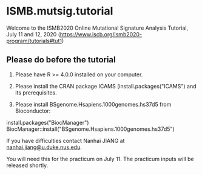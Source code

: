 # ISMB.mutsig.tutorial

Welcome to the ISMB2020 Online Mutational Signature Analysis Tutorial, July 11 and 12, 2020 (https://www.iscb.org/ismb2020-program/tutorials#tut1)

## Please do before the tutorial

1. Please have R >= 4.0.0 installed on your computer.

2. Please install the CRAN package ICAMS (install.packages("ICAMS") and its prerequisites.

3. Please install BSgenome.Hsapiens.1000genomes.hs37d5 from Bioconductor:

install.packages("BiocManager")
BiocManager::install("BSgenome.Hsapiens.1000genomes.hs37d5")

If you have difficulties contact Nanhai JIANG at nanhai.jiang@u.duke.nus.edu.

You will need this for the practicum on July 11. The practicum inputs will be released shortly. 




